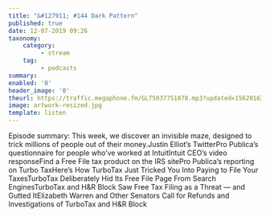 ```yaml
---
title: "&#127911; #144 Dark Pattern"
published: true
date: 12-07-2019 09:26
taxonomy:
    category:
         - stream
    tag:
         - podcasts
summary:
enabled: '0'
header_image: '0'
theurl: https://traffic.megaphone.fm/GLT5037751878.mp3?updated=1562016387
image: artwork-resized.jpg
template: listen
---
```

 
Episode summary: This week, we discover an invisible maze, designed to trick millions of people out of their money.Justin Elliot’s TwitterPro Publica’s questionnaire for people who’ve worked at IntuitIntuit CEO’s video responseFind a Free File tax product on the IRS sitePro Publica’s reporting on Turbo TaxHere’s How TurboTax Just Tricked You Into Paying to File Your TaxesTurboTax Deliberately Hid Its Free File Page From Search EnginesTurboTax and H&R Block Saw Free Tax Filing as a Threat — and Gutted ItElizabeth Warren and Other Senators Call for Refunds and Investigations of TurboTax and H&R Block
